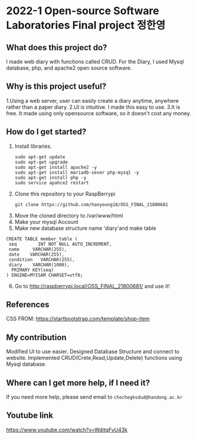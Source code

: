 # 2022-1 Open-source Software Laboratories Final project 정한영

## What does this project do?
I made web diary with functions called CRUD.
For the Diary, I used Mysql database, php, and apache2 open source software.

## Why is this project useful?
1.Using a web server, user can easily create a diary anytime, anywhere rather than a paper diary.
2.UI is intuitive. I made this easy to use.
3.It is free. It made using only opensource software, so it doesn't cost any money.
        
## How do I get started?
1. Install libraries.
   ```
   sudo apt-get update
   sudo apt-get upgrade
   sudo apt-get install apache2 -y
   sudo apt-get install mariadb-sever php-mysql -y
   sudo apt-get install php -y
   sudo service apahce2 restart
   ```
2. Clone this repository to your RaspBerrypi
    ```
    git clone https://github.com/hanyoung18/OSS_FINAL_21800681
    ```
3. Move the cloned directory to /var/www/html
4. Make your mysql Account
5. Make new database structure name 'diary'and make table
```
CREATE TABLE member_table (
 seq        INT NOT NULL AUTO_INCREMENT,
 name     VARCHAR(255),
 date    VARCHAR(255),
 condition   VARCHAR(255),
 diary    VARCHAR(1000),  
  PRIMARY KEY(seq)
) ENGINE=MYISAM CHARSET=utf8;

```
6. Go to http://raspberrypi.local/OSS_FINAL_21800681/ and use it!


## References
CSS FROM: https://startbootstrap.com/template/shop-item

## My contribution
Modified UI to use easier.
Designed Database Structure and connect to website.
Implemented CRUD(Crete,Read,Update,Delete) functions using Mysql database.

## Where can I get more help, if I need it?
If you need more help, please send email to `chochegksdud@handong.ac.kr`

## Youtube link
https://www.youtube.com/watch?v=WditqFvU43k
